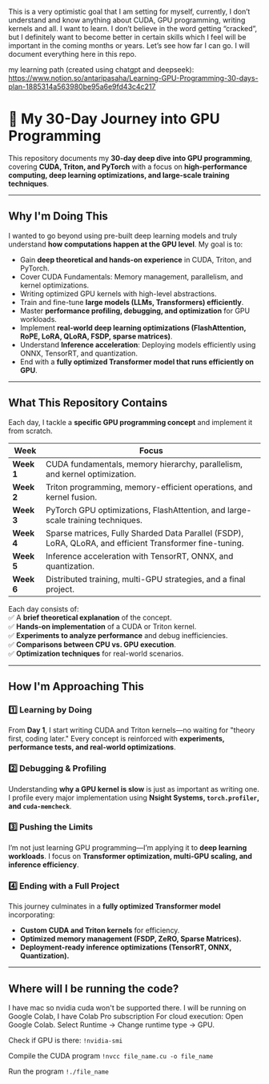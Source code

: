 This is a very optimistic goal that I am setting for myself, currently, I don’t understand and know anything about CUDA, GPU programming, writing kernels and all. I want to learn. I don’t believe in the word getting “cracked”, but I definitely want to become better in certain skills which I feel will be important in the coming months or years. Let’s see how far I can go. I will document everything here in this repo.

my learning path (created using chatgpt and deepseek): https://www.notion.so/antaripasaha/Learning-GPU-Programming-30-days-plan-1885314a563980be95a6e9fd43c4c217

# 🚀 My 30-Day Journey into GPU Programming  

This repository documents my **30-day deep dive into GPU programming**, covering **CUDA, Triton, and PyTorch** with a focus on **high-performance computing, deep learning optimizations, and large-scale training techniques**.  

---

## **Why I'm Doing This**  
I wanted to go beyond using pre-built deep learning models and truly understand **how computations happen at the GPU level**. My goal is to:  
- Gain **deep theoretical and hands-on experience** in CUDA, Triton, and PyTorch.
- Cover CUDA Fundamentals: Memory management, parallelism, and kernel optimizations.
- Writing optimized GPU kernels with high-level abstractions.  
- Train and fine-tune **large models (LLMs, Transformers) efficiently**.  
- Master **performance profiling, debugging, and optimization** for GPU workloads.  
- Implement **real-world deep learning optimizations (FlashAttention, RoPE, LoRA, QLoRA, FSDP, sparse matrices)**.
- Understand **Inference acceleration**: Deploying models efficiently using ONNX, TensorRT, and quantization.  
- End with a **fully optimized Transformer model that runs efficiently on GPU**.

---

## **What This Repository Contains**  
Each day, I tackle a **specific GPU programming concept** and implement it from scratch.  

| **Week** | **Focus** |
|----------|--------------------------------------|
| **Week 1** | CUDA fundamentals, memory hierarchy, parallelism, and kernel optimization. |
| **Week 2** | Triton programming, memory-efficient operations, and kernel fusion. |
| **Week 3** | PyTorch GPU optimizations, FlashAttention, and large-scale training techniques. |
| **Week 4** | Sparse matrices, Fully Sharded Data Parallel (FSDP), LoRA, QLoRA, and efficient Transformer fine-tuning. |
| **Week 5** | Inference acceleration with TensorRT, ONNX, and quantization. |
| **Week 6** | Distributed training, multi-GPU strategies, and a final project. |

Each day consists of:  
✅ A **brief theoretical explanation** of the concept.  
✅ **Hands-on implementation** of a CUDA or Triton kernel.  
✅ **Experiments to analyze performance** and debug inefficiencies.  
✅ **Comparisons between CPU vs. GPU execution**.  
✅ **Optimization techniques** for real-world scenarios.  

---

## **How I'm Approaching This**  
### **1️⃣ Learning by Doing**
From **Day 1**, I start writing CUDA and Triton kernels—no waiting for "theory first, coding later." Every concept is reinforced with **experiments, performance tests, and real-world optimizations**.

### **2️⃣ Debugging & Profiling**
Understanding **why a GPU kernel is slow** is just as important as writing one. I profile every major implementation using **Nsight Systems, `torch.profiler`, and `cuda-memcheck`**.

### **3️⃣ Pushing the Limits**
I’m not just learning GPU programming—I’m applying it to **deep learning workloads**. I focus on **Transformer optimization, multi-GPU scaling, and inference efficiency**.

### **4️⃣ Ending with a Full Project**
This journey culminates in a **fully optimized Transformer model** incorporating:  
- **Custom CUDA and Triton kernels** for efficiency.  
- **Optimized memory management (FSDP, ZeRO, Sparse Matrices).**  
- **Deployment-ready inference optimizations (TensorRT, ONNX, Quantization).**  

---

## Where will I be running the code?

I have mac so nvidia cuda won't be supported there. I will be running on Google Colab, I have Colab Pro subscription
For cloud execution:
Open Google Colab.
Select Runtime → Change runtime type → GPU.

Check if GPU is there:
`!nvidia-smi`

Compile the CUDA program
`!nvcc file_name.cu -o file_name`

Run the program
`!./file_name`
